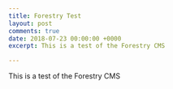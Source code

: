 ```yaml
---
title: Forestry Test
layout: post
comments: true
date: 2018-07-23 00:00:00 +0000
excerpt: This is a test of the Forestry CMS

---
```

This is a test of the Forestry CMS